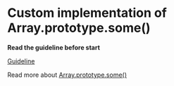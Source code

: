 # Custom implementation of Array.prototype.some()

**Read the guideline before start**

[Guideline](https://github.com/mate-academy/js_task-guideline/blob/master/README.md)

Read more about [Array.prototype.some()](https://developer.mozilla.org/en-US/docs/Web/JavaScript/Reference/Global_Objects/Array/some)
